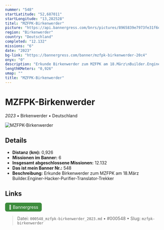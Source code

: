 ```yaml
---
nummer: "548"
startLatitude: "52,687011"
startLongitude: "13,282528"
titel: "MZFPK-Birkenwerder"
picture: "https://api.bannergress.com/bnrs/pictures/8965839e7973fe31f6de0b7f9ce72fe5"
region: "Birkenwerder"
country: "Deutschland"
completed: "12.132"
missions: "6"
date: "2023"
bg-link: "https://bannergress.com/banner/mzfpk-birkenwerder-20c4"
onyx: "0"
description: "Erkunde Birkenwerder zum MZFPK am 18.März\nBuilder.Enginer-Hacker-Purifier-Translator-Trekker"
lengthKMeters: "0,926"
umap: ""
title: "MZFPK-Birkenwerder"
---
```

# MZFPK-Birkenwerder

*2023* • Birkenwerder • Deutschland

![MZFPK-Birkenwerder](https://api.bannergress.com/bnrs/pictures/8965839e7973fe31f6de0b7f9ce72fe5)

## Details
- **Distanz (km):** 0,926
- **Missionen im Banner:** 6
- **Insgesamt abgeschlossene Missionen:** 12.132
- **Das ist mein Banner Nr.:** 548
- **Beschreibung:** Erkunde Birkenwerder zum MZFPK am 18.März
Builder.Enginer-Hacker-Purifier-Translator-Trekker


## Links
<div style="margin-top: 0.5em;">
<a href="https://bannergress.com/banner/mzfpk-birkenwerder-20c4" target="_blank" style="display:inline-block;margin-right:8px;padding:6px 12px;background-color:#3c8b3c;color:white;text-decoration:none;border-radius:6px;">🔗 Bannergress</a>

</div>


> Datei: `000548_mzfpk-birkenwerder_2023.md` • #000548 • Slug: `mzfpk-birkenwerder`
